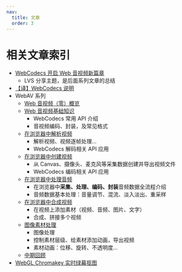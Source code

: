 ```yaml
---
nav:
  title: 文章
  order: 3
---
```


# 相关文章索引

- [WebCodecs 开启 Web 音视频新篇章](//hughfenghen.github.io/posts/2023/10/06/webcodecs-new-era-for-media-on-the-web/)
  - LVS 分享主题，是后面系列文章的总结
- [【译】WebCodecs 说明](https://hughfenghen.github.io/posts/2023/10/02/webcodecs-explainer/)
- WebAV 系列
  - [Web 音视频（零）概览](//hughfenghen.github.io/posts/2023/07/16/webav-0-overview/)
  - [Web 音视频基础知识](//hughfenghen.github.io/posts/2023/07/19/webav-1-basic/)
    - WebCodecs 常用 API 介绍
    - 音视频编码、封装，及常见格式
  - [在浏览器中解析视频](//hughfenghen.github.io/posts/2023/07/23/webav-2-parse-video/)
    - 解析视频、视频逐帧处理...
    - WebCodecs 解码相关 API 应用
  - [在浏览器中创建视频](//hughfenghen.github.io/posts/2023/07/31/webav-3-create-video/)
    - 从 Canvas、摄像头、麦克风等采集数据创建并导出视频文件
    - WebCodecs 编码相关 API 应用
  - [在浏览器中处理音频](//hughfenghen.github.io/posts/2023/08/05/webav-4-process-audio/)
    - 在浏览器中**采集、处理、编码、封装**音频数据全流程介绍
    - 音频数据基本处理：音量调节、混流、淡入淡出、重采样
  - [在浏览器中合成视频](//hughfenghen.github.io/posts/2023/08/12/webav-5-combine/)
    - 在视频上添加素材（视频、音频、图片、文字）
    - 合成、拼接多个视频
  - [图像素材处理](//hughfenghen.github.io/posts/2023/08/19/webav-6-process-image/)
    - 图像处理
    - 控制素材层级、给素材添加动画，导出视频
    - 素材动画：位移、旋转、不透明度...
  - [中期回顾](//hughfenghen.github.io/posts/2023/08/19/webav-7-mid-review/)
- [WebGL Chromakey 实时绿幕抠图](https://hughfenghen.github.io/posts/2023/07/07/webgl-chromakey/)
